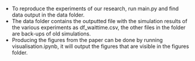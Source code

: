 - To reproduce the experiments of our research, run main.py and find data output in the data folder.
- The data folder contains the outputted file with the simulation results of the various experiments as df_waittime.csv, 
the other files in the folder are back-ups of old simulations.
- Producing the figures from the paper can be done by running visualisation.ipynb,
it will output the figures that are visible in the figures folder.

